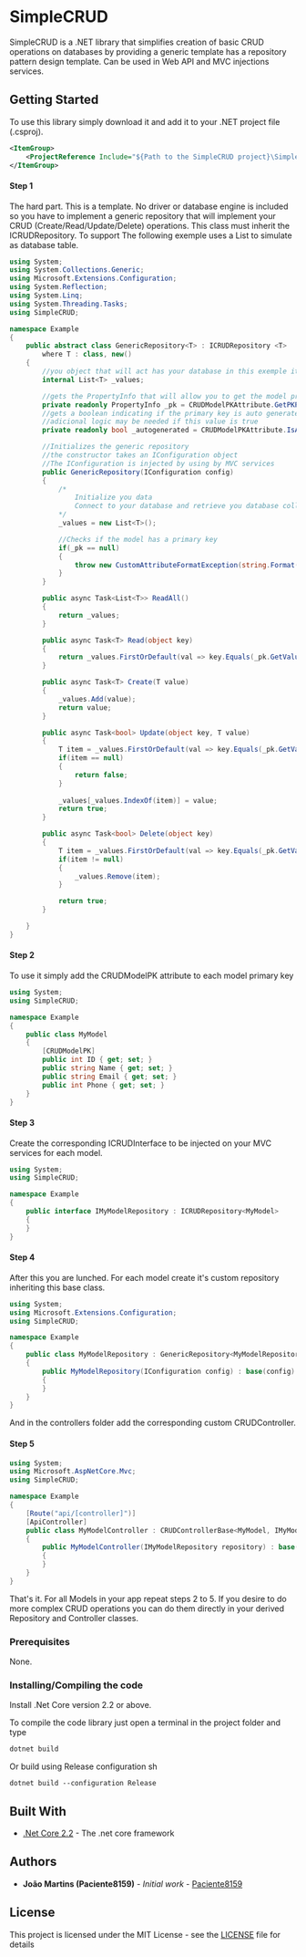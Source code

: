# SimpleCRUD

SimpleCRUD is a .NET library that simplifies creation of basic CRUD operations on databases by providing a generic template has a repository pattern design template.
Can be used in Web API and MVC injections services.

## Getting Started

To use this library simply download it and add it to your .NET project file (.csproj).

```xml
<ItemGroup>
    <ProjectReference Include="${Path to the SimpleCRUD project}\SimpleCRUD.csproj" />
</ItemGroup>
```

#### Step 1
The hard part. This is a template. No driver or database engine is included so you have to implement a generic repository that will implement your CRUD (Create/Read/Update/Delete) operations. This class must inherit the ICRUDRepository.
To support
The following exemple uses a List to simulate as database table.

```cs
using System;
using System.Collections.Generic;
using Microsoft.Extensions.Configuration;
using System.Reflection;
using System.Linq;
using System.Threading.Tasks;
using SimpleCRUD;

namespace Example
{
    public abstract class GenericRepository<T> : ICRUDRepository <T>
        where T : class, new()
    {
        //you object that will act has your database in this exemple it's a simple list
        internal List<T> _values;

        //gets the PropertyInfo that will allow you to get the model primary key value
        private readonly PropertyInfo _pk = CRUDModelPKAttribute.GetPKProperty<T>();
        //gets a boolean indicating if the primary key is auto generated value
        //adicional logic may be needed if this value is true
        private readonly bool _autogenerated = CRUDModelPKAttribute.IsAutoGenerated<T>();

        //Initializes the generic repository
        //the constructor takes an IConfiguration object
        //The IConfiguration is injected by using by MVC services
        public GenericRepository(IConfiguration config)
        {
            /* 
                Initialize you data 
                Connect to your database and retrieve you database collection
            */
            _values = new List<T>();

            //Checks if the model has a primary key
            if(_pk == null)
            {
                throw new CustomAttributeFormatException(string.Format("Class {0} doesn't define a primary key property (CRUDModelPK attribute)", typeof(T).Name));
            }
        }

        public async Task<List<T>> ReadAll()
        {
            return _values;
        }

        public async Task<T> Read(object key)
        {
            return _values.FirstOrDefault(val => key.Equals(_pk.GetValue(val)));
        }

        public async Task<T> Create(T value)
        {
            _values.Add(value);
            return value;
        }

        public async Task<bool> Update(object key, T value)
        {
            T item = _values.FirstOrDefault(val => key.Equals(_pk.GetValue(val)));
            if(item == null)
            {
                return false;
            }
            
            _values[_values.IndexOf(item)] = value;
            return true;
        }

        public async Task<bool> Delete(object key)
        {
            T item = _values.FirstOrDefault(val => key.Equals(_pk.GetValue(val)));
            if(item != null)
            {
                _values.Remove(item);
            }

            return true;
        }

    }
}
```

#### Step 2
To use it simply add the CRUDModelPK attribute to each model primary key

```cs
using System;
using SimpleCRUD;

namespace Example
{
    public class MyModel
    {
        [CRUDModelPK]
        public int ID { get; set; }
        public string Name { get; set; }
        public string Email { get; set; }
        public int Phone { get; set; }
    }
}
```

#### Step 3
Create the corresponding ICRUDInterface to be injected on your MVC services for each model.

```cs
using System;
using SimpleCRUD;

namespace Example
{
    public interface IMyModelRepository : ICRUDRepository<MyModel>
    {
    }
}
```

#### Step 4
After this you are lunched. For each model create it's custom repository inheriting this base class.

```cs
using System;
using Microsoft.Extensions.Configuration;
using SimpleCRUD;

namespace Example
{
    public class MyModelRepository : GenericRepository<MyModelRepository, IMyModelRepository>
    {
        public MyModelRepository(IConfiguration config) : base(config)
        {
        }
    }
}
```

And in the controllers folder add the corresponding custom CRUDController.

#### Step 5
```cs
using System;
using Microsoft.AspNetCore.Mvc;
using SimpleCRUD;

namespace Example
{
    [Route("api/[controller]")]
    [ApiController]
    public class MyModelController : CRUDControllerBase<MyModel, IMyModelRepository>
    {
        public MyModelController(IMyModelRepository repository) : base(repository)
        {
        }
    }
}
```

That's it. For all Models in your app repeat steps 2 to 5.
If you desire to do more complex CRUD operations you can do them directly in your derived Repository and Controller classes.

### Prerequisites

None.

### Installing/Compiling the code

Install .Net Core version 2.2 or above. 

To compile the code library just open a terminal in the project folder and type

```sh
dotnet build
```

Or build using Release configuration
sh
```
dotnet build --configuration Release
```

## Built With

* [.Net Core 2.2](https://dotnet.microsoft.com/download) - The .net core framework


## Authors

* **João Martins (Paciente8159)** - *Initial work* - [Paciente8159](https://github.com/Paciente8159)


## License

This project is licensed under the MIT License - see the [LICENSE](LICENSE) file for details
